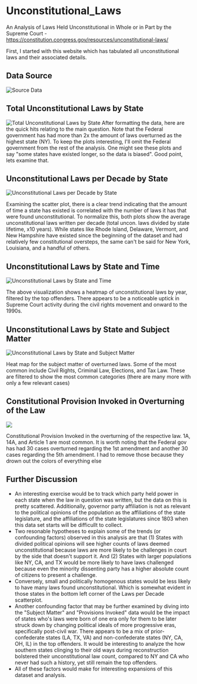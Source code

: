 # Unconstitutional_Laws
An Analysis of Laws Held Unconstitutional in Whole or in Part by the Supreme Court - https://constitution.congress.gov/resources/unconstitutional-laws/

First, I started with this website which has tabulated all unconstitutional laws and their associated details.
## Data Source
![Source Data](https://github.com/ebrodbeck/Unconstitutional_Laws/blob/main/Data%20Source.png)

## Total Unconstitutional Laws by State
![Total Unconstitutional Laws by State](https://github.com/ebrodbeck/Unconstitutional_Laws/blob/main/Total%20Unconstitutional%20Laws%20by%20State.JPG)
After formatting the data, here are the quick hits relating to the main question. Note that the Federal government has had more than 2x the amount of laws overturned as the highest state (NY). To keep the plots interesting, I'll omit the Federal government from the rest of the analysis.
One might see these plots and say "some states have existed longer, so the data is biased". Good point, lets examine that.
## Unconstitutional Laws per Decade by State
![Unconstitutional Laws per Decade by State](https://github.com/ebrodbeck/Unconstitutional_Laws/blob/main/Unconstitutional%20Laws%20per%20Decade%20by%20State.JPG)

Examining the scatter plot, there is a clear trend indicating that the amount of time a state has existed is correlated with the number of laws it has that were found unconstitutional. To normalize this, both plots show the average unconstitutional laws written per decade (total uncon. laws divided by state lifetime, x10 years). While states like Rhode Island, Delaware, Vermont, and New Hampshire have existed since the beginning of the dataset and had relatively few constitutional oversteps, the same can't be said for New York, Louisiana, and a handful of others.
## Unconstitutional Laws by State and Time
![Unconstitutional Laws by State and Time](https://github.com/ebrodbeck/Unconstitutional_Laws/blob/main/Unconstitutional%20Laws%20by%20State%20and%20Time.jpg)

The above visualization shows a heatmap of unconstitutional laws by year, filtered by the top offenders. There appears to be a noticeable uptick in Supreme Court activity during the civil rights movement and onward to the 1990s.
## Unconstitutional Laws by State and Subject Matter
![Unconstitutional Laws by State and Subject Matter](https://github.com/ebrodbeck/Unconstitutional_Laws/blob/main/Unconstitutional%20Laws%20by%20State%20and%20Subject%20Matter.png)

Heat map for the subject matter of overturned laws. Some of the most common include Civil Rights, Criminal Law, Elections, and Tax Law. These are filtered to show the most common categories (there are many more with only a few relevant cases)

## Constitutional Provision Invoked in Overturning of the Law
![](https://github.com/ebrodbeck/Unconstitutional_Laws/blob/main/Constitutional%20Provision%20Invoked.webp)

Constitutional Provision Invoked in the overturning of the respective law. 1A, 14A, and Article 1 are most common. It is worth noting that the Federal gov has had 30 cases overturned regarding the 1st amendment and another 30 cases regarding the 5th amendment. I had to remove those because they drown out the colors of everything else
## Further Discussion
- An interesting exercise would be to track which party held power in each state when the law in question was written, but the data on this is pretty scattered. Additionally, governor party affiliation is not as relevant to the political opinions of the population as the affiliations of the state legislature, and the affiliations of the state legislatures since 1803 when this data set starts will be difficullt to collect.
- Two resonable hypotheses to explain some of the trends (or confounding factors) observed in this analysis are that (1) States with divided political opinions will see higher counts of laws deemed unconstitutional because laws are more likely to be challenges in court by the side that doesn't support it. And (2) States with larger populations like NY, CA, and TX would be more likely to have laws challenged because even the minority dissenting party has a higher absolute count of citizens to present a challenge.
- Conversely, small and politically homogenous states would be less likely to have many laws found unconstitutional. Which is somewhat evident in those states in the bottom left corner of the Laws per Decade scatterplot.
- Another confounding factor that may be further examined by diving into the "Subject Matter" and "Provisions Invoked" data would be the impact of states who's laws were born of one era only for them to be later struck down by changing political ideals of more progressive eras, specifically post-civil war. There appears to be a mix of prior-confederate states (LA, TX, VA) and non-confederate states (NY, CA, OH, IL) in the top offenders. It would be interesting to analyze the how southern states clinging to their old ways during reconstruction bolstered their unconstitutional law count, compared to NY and CA who never had such a history, yet still remain the top offenders.
- All of these factors would make for interesting expansions of this dataset and analysis.
